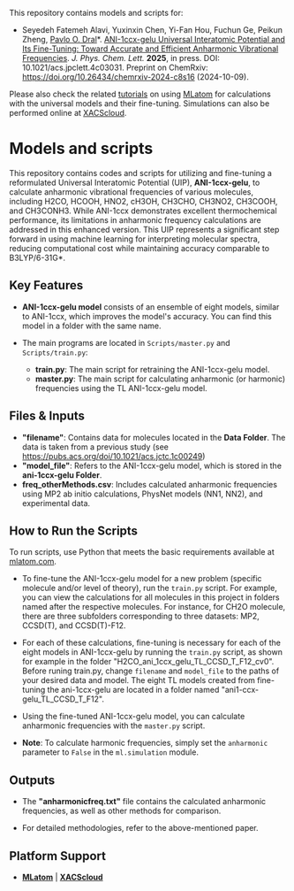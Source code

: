 This repository contains models and scripts for:

- Seyedeh Fatemeh Alavi, Yuxinxin Chen, Yi-Fan Hou, Fuchun Ge, Peikun Zheng, [Pavlo O. Dral](http://dr-dral.com)*. [ANI-1ccx-gelu Universal Interatomic Potential and Its Fine-Tuning: Toward Accurate and Efficient Anharmonic Vibrational Frequencies](https://doi.org/10.1021/acs.jpclett.4c03031). *J. Phys. Chem. Lett.* **2025**, in press. DOI: 10.1021/acs.jpclett.4c03031. Preprint on ChemRxiv: https://doi.org/10.26434/chemrxiv-2024-c8s16 (2024-10-09).

Please also check the related [tutorials](https://xacs.xmu.edu.cn/docs/mlatom/tutorial_universalml.html#fine-tuning-universal-models) on using [MLatom](https://github.com/dralgroup/mlatom) for calculations with the universal models and their fine-tuning. Simulations can also be performed online at [XACScloud](http://XACScloud.com).

# Models and scripts

This repository contains codes and scripts for utilizing and fine-tuning a reformulated Universal Interatomic Potential (UIP), **ANI-1ccx-gelu**, to calculate anharmonic vibrational frequencies of various molecules, including H2CO, HCOOH, HNO2, cH3OH, CH3CHO, CH3NO2, CH3COOH, and CH3CONH3. While ANI-1ccx demonstrates excellent thermochemical performance, its limitations in anharmonic frequency calculations are addressed in this enhanced version. This UIP represents a significant step forward in using machine learning for interpreting molecular spectra, reducing computational cost while maintaining accuracy comparable to B3LYP/6-31G*.

## Key Features

- **ANI-1ccx-gelu model** consists of an ensemble of eight models, similar to ANI-1ccx, which improves the model's accuracy. You can find this model in a folder with the same name.

- The main programs are located in `Scripts/master.py` and `Scripts/train.py`:
    - **train.py**: The main script for retraining the ANI-1ccx-gelu model.
    - **master.py**: The main script for calculating anharmonic (or harmonic) frequencies using the TL ANI-1ccx-gelu model.

## Files & Inputs

- **"filename"**: Contains data for molecules located in the **Data Folder**. The data is taken from a previous study (see https://pubs.acs.org/doi/10.1021/acs.jctc.1c00249)
- **"model_file"**: Refers to the ANI-1ccx-gelu model, which is stored in the **ani-1ccx-gelu Folder**.  
- **freq_otherMethods.csv**: Includes calculated anharmonic frequencies using MP2 ab initio calculations, PhysNet models (NN1, NN2), and experimental data.

## How to Run the Scripts

To run scripts, use Python that meets the basic requirements available at [mlatom.com](http://mlatom.com/download/). 

- To fine-tune the ANI-1ccx-gelu model for a new problem (specific molecule and/or level of theory), run the `train.py` script. For example, you can view the calculations for all molecules in this project in folders named after the respective molecules. For instance, for CH2O molecule, there are three subfolders corresponding to three datasets: MP2, CCSD(T), and CCSD(T)-F12.

- For each of these calculations, fine-tuning is necessary for each of the eight models in ANI-1ccx-gelu by running the `train.py` script, as shown for example in the folder "H2CO_ani_1ccx_gelu_TL_CCSD_T_F12_cv0". Before runing train.py, change `filename` and `model_file` to the paths of your desired data and model. The eight TL models created from fine-tuning the ani-1ccx-gelu are located in a folder named "ani1-ccx-gelu_TL_CCSD_T_F12".

- Using the fine-tuned ANI-1ccx-gelu model, you can calculate anharmonic frequencies with the `master.py` script. 

- **Note**: To calculate harmonic frequencies, simply set the `anharmonic` parameter to `False` in the `ml.simulation` module.

## Outputs

- The **"anharmonicfreq.txt"** file contains the calculated anharmonic frequencies, as well as other methods for comparison.

- For detailed methodologies, refer to the above-mentioned paper.

## Platform Support

- **[MLatom](http://mlatom.com)** | **[XACScloud](http://XACScloud.com)**
